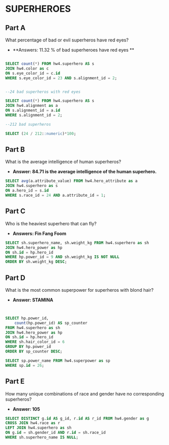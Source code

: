 
# SUPERHEROES 

## Part A
What percentage of bad or evil superheros have red eyes?
- **Answers: 11.32 % of bad superheroes have red eyes **
```sql

SELECT count(*) FROM hw4.superhero AS s
JOIN hw4.color as c
ON s.eye_color_id = c.id
WHERE s.eye_color_id = 23 AND s.alignment_id = 2;


--24 bad superheros with red eyes 

SELECT count(*) FROM hw4.superhero AS s 
JOIN hw4.alignment as a
ON s.alignment_id = a.id
WHERE s.alignment_id = 2;

--212 bad superheros 

SELECT (24 / 212::numeric)*100;

```

## Part B
What is the average intelligence of human superheros?
- **Answer: 84.71 is the average intelligence of the human superhero.**

```sql
SELECT avg(a.attribute_value) FROM hw4.hero_attribute as a
JOIN hw4.superhero as s
ON a.hero_id = s.id
WHERE s.race_id = 24 AND a.attribute_id = 1; 

```

## Part C
Who is the heaviest superhero that can fly?
- **Answers: Fin Fang Foom**

```sql
SELECT sh.superhero_name, sh.weight_kg FROM hw4.superhero as sh
JOIN hw4.hero_power as hp 
ON sh.id = hp.hero_id
WHERE hp.power_id = 9 AND sh.weight_kg IS NOT NULL
ORDER BY sh.weight_kg DESC; 
```

## Part D
What is the most common superpower for superheros with blond hair?
- **Answer: STAMINA**
```sql


SELECT hp.power_id,
    count(hp.power_id) AS sp_counter
FROM hw4.superhero as sh
JOIN hw4.hero_power as hp
ON sh.id = hp.hero_id 
WHERE sh.hair_color_id = 6
GROUP BY hp.power_id
ORDER BY sp_counter DESC; 

SELECT sp.power_name FROM hw4.superpower as sp 
WHERE sp.id = 26; 
```

## Part E
How many unique combinations of race and gender have no corresponding superheros?
- **Answer: 105**
```sql
SELECT DISTINCT g.id AS g_id, r.id AS r_id FROM hw4.gender as g 
CROSS JOIN hw4.race as r
LEFT JOIN hw4.superhero as sh 
ON g.id = sh.gender_id AND r.id = sh.race_id
WHERE sh.superhero_name IS NULL;
```

